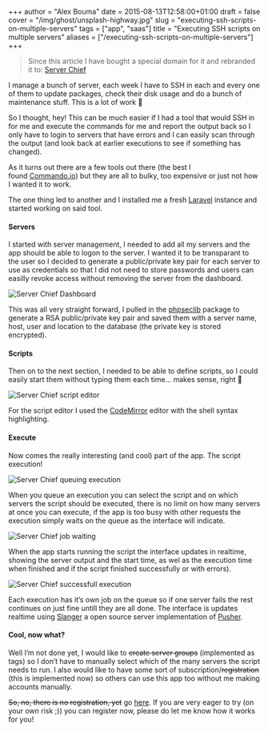 +++
author = "Alex Bouma"
date = 2015-08-13T12:58:00+01:00
draft = false
cover = "/img/ghost/unsplash-highway.jpg"
slug = "executing-ssh-scripts-on-multiple-servers"
tags = ["app", "saas"]
title = "Executing SSH scripts on multiple servers"
aliases = ["/executing-ssh-scripts-on-multiple-servers"]
+++

> Since this article I have bought a special domain for it and rebranded it to: [Server Chief](https://server.chief.app)

I manage a bunch of server, each week I have to SSH in each and every one of them to update packages, check their disk usage and do a bunch of maintenance stuff. This is a lot of work 🙁

So I thought, hey! This can be much easier if I had a tool that would SSH in for me and execute the commands for me and report the output back so I only have to login to servers that have errors and I can easily scan through the output (and look back at earlier executions to see if something has changed).

As it turns out there are a few tools out there (the best I found [Commando.io](https://commando.io/)) but they are all to bulky, too expensive or just not how I wanted it to work.

The one thing led to another and I installed me a fresh [Laravel](http://laravel.com/) instance and started working on said tool.

#### Servers

I started with server management, I needed to add all my servers and the app should be able to logon to the server. I wanted it to be transparant to the user so I decided to generate a public/private key pair for each server to use as credentials so that I did not need to store passwords and users can easilly revoke access without removing the server from the dashboard.

![Server Chief Dashboard](/img/ghost/Screen-Shot-2015-08-13-at-15-24-17-1024x230.jpg)

This was all very straight forward, I pulled in the [phpseclib](https://packagist.org/packages/phpseclib/phpseclib) package to generate a RSA public/private key pair and saved them with a server name, host, user and location to the database (the private key is stored encrypted).

#### Scripts

Then on to the next section, I needed to be able to define scripts, so I could easily start them without typing them each time… makes sense, right 🙂

![Server Chief script editor](/img/ghost/Screen-Shot-2015-08-13-at-15-30-40-1024x516.jpg)

For the script editor I used the [CodeMirror](http://codemirror.net/) editor with the shell syntax highlighting.

#### Execute

Now comes the really interesting (and cool) part of the app. The script execution!

![Server Chief queuing execution](/img/ghost/Screen-Shot-2015-08-13-at-15-34-26-1024x320.jpg)

When you queue an execution you can select the script and on which servers the script should be executed, there is no limit on how many servers at once you can execute, if the app is too busy with other requests the execution simply waits on the queue as the interface will indicate.

![Server Chief job waiting](/img/ghost/Screen-Shot-2015-08-13-at-15-46-11-1024x218.jpg)

When the app starts running the script the interface updates in realtime, showing the server output and the start time, as wel as the execution time when finished and if the script finished successfully or with errors).

![Server Chief successfull execution](/img/ghost/Screen-Shot-2015-08-13-at-15-49-30-1024x793.jpg)

Each execution has it’s own job on the queue so if one server fails the rest continues on just fine untill they are all done. The interface is updates realtime using [Slanger](https://github.com/stevegraham/slanger) a open source server implementation of [Pusher](https://pusher.com/).

#### Cool, now what?

Well I’m not done yet, I would like to <del datetime="2015-08-13T21:41:49+00:00">create server groups</del> (implemented as tags) so I don’t have to manually select which of the many servers the script needs to run. I also would like to have some sort of subscription/<del datetime="2015-08-13T21:41:49+00:00">registration</del> (this is implemented now) so others can use this app too without me making accounts manually.

<del datetime="2015-08-13T21:41:49+00:00">So, no, there is no registration, yet</del> go [here](https://server.chief.io/register). If you are very eager to try (on your own risk ;)) you can register now, please do let me know how it works for you!
